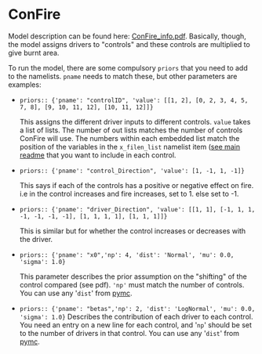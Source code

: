 # ConFire
Model description can be found here: [ConFire_info.pdf](https://github.com/douglask3/Bayesian_fire_models/blob/main/README/ConFire_info.pdf). Basically, though, the model assigns drivers to "controls" and these controls are multiplied to give burnt area.

To run the model, there are some compulsory `priors` that you need to add to the namelists. `pname` needs to match these, but other parameters are examples:

* `priors:: {'pname': "controlID", 'value': [[1, 2], [0, 2, 3, 4, 5, 7, 8], [9, 10, 11, 12], [10, 11, 12]]}`

  This assigns the different driver inputs to different controls. `value` takes a list of lists. The number of out lists matches the number of controls ConFire will use. The numbers within each embedded list match the position of the variables in the `x_filen_list` namelist item ([see main readme](https://github.com/douglask3/Bayesian_fire_models/blob/main/README) that you want to include in each control.

* `priors:: {'pname': "control_Direction", 'value': [1, -1, 1, -1]}`

  This says if each of the controls has a positive or negative effect on fire. i.e in the control increases and fire increases, set to 1. else set to -1.

* `priors:: {'pname': "driver_Direction", 'value': [[1, 1], [-1, 1, 1, -1, -1, -1, -1], [1, 1, 1, 1], [1, 1, 1]]}`

  This is similar but for whether the control increases or decreases with the driver.

* `priors:: {'pname': "x0",'np': 4, 'dist': 'Normal', 'mu': 0.0, 'sigma': 1.0}`

  This parameter describes the prior assumption on the "shifting" of the control compared (see pdf). `'np'` must match the number of controls. You can use any '`dist`' from [pymc](https://www.pymc.io/projects/docs/en/stable/api/distributions.html).

* `priors:: {'pname': "betas",'np': 2, 'dist': 'LogNormal', 'mu': 0.0, 'sigma': 1.0}`
    Describes the contribution of each driver to each control. You need an entry on a new line for each control, and '`np`' should be set to the number of drivers in that control. You can use any '`dist`' from [pymc](https://www.pymc.io/projects/docs/en/stable/api/distributions.html).
